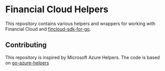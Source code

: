 # Financial Cloud Helpers

This repository contains various helpers and wrappers for working with Financial Cloud and [fincloud-sdk-for-go](https://github.com/samjegal/fincloud-sdk-for-go).

## Contributing

This repository is inspired by Microsoft Azure Helpers. The code is based on [go-azure-helpers](https://github.com/hashicorp/go-azure-helpers)
